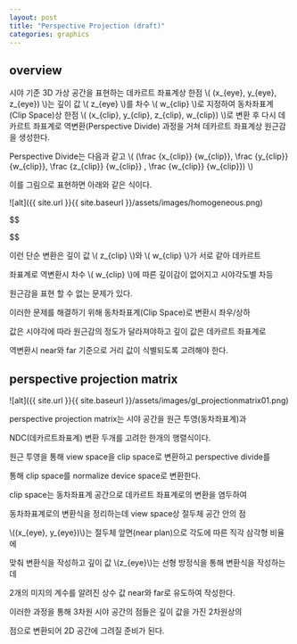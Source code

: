 ```yaml
---
layout: post
title: "Perspective Projection (draft)"
categories: graphics
---
```


## overview

시야 기준 3D 가상 공간을 표현하는 데카르트 좌표계상 한점 \\( (x_{eye}, y_{eye}, z_{eye}) \\)는 깊이 값 \\( z_{eye} \\)를 차수 \\( w_{clip} \\)로 지정하여 동차좌표계(Clip Space)상 한점 \\( (x_{clip}, y_{clip}, z_{clip}, w_{clip}) \\)로 변환 후 다시 데카르트 좌표계로 역변환(Perspective Divide) 과정을 거쳐 데카르트 좌표계상 원근감을 생성한다.

Perspective Divide는 다음과 같고 \\(
(\frac {x_{clip}} {w_{clip}}, \frac {y_{clip}} {w_{clip}}, \frac {z_{clip}} {w_{clip}} , \frac {w_{clip}} {w_{clip}}) 
  \\)

이를 그림으로 표현하면 아래와 같은 식이다.

![alt]({{ site.url }}{{ site.baseurl }}/assets/images/homogeneous.png)

$$

$$



이런 단순 변환은 깊이 값 \\( z_{clip} \\)와 \\( w_{clip} \\)가 서로 같아 데카르트 

좌표계로 역변환시 차수 \\( w_{clip} \\)에 따른 깊이감이 없어지고 시야각도별 차등 

원근감을 표현 할 수 없는 문제가 있다.

이러한 문제를 해결하기 위해 동차좌표계(Clip Space)로 변환시 좌우/상하 

값은 시야각에 따라 원근감의 정도가 달라져야하고 깊이 값은 데카르트 좌표계로

역변환시 near와 far 기준으로 거리 값이 식별되도록 고려해야 한다.

## perspective projection matrix

![alt]({{ site.url }}{{ site.baseurl }}/assets/images/gl_projectionmatrix01.png)

perspective projection matrix는 시야 공간을 원근 투영(동차좌표계)과

NDC(데카르트좌표계) 변환 두개를 고려한 한개의 행렬식이다.

원근 투영을 통해 view space을 clip space로 변환하고 perspective divide를 

통해 clip space를 normalize device space로 변환한다.

clip space는 동차좌표계 공간으로 데카르트 좌표계로의 변환을 염두하여 

동차좌표계로의 변환식을 정리하는데 view space상 절두체 공간 안의 점

\\((x_{eye}, y_{eye})\\)는 절두체 앞면(near plan)으로 각도에 따른 직각 삼각형 비율에

맞춰 변환식을 작성하고 깊이 값 \\(z_{eye}\\)는 선형 방정식을 통해 변환식을 작성하는데

2개의 미지의 계수를 알려진 상수 값 near와 far로 유도하여 작성한다.

이러한 과정을 통해 3차원 시야 공간의 점들은 깊이 값을 가진 2차원상의

점으로 변환되어 2D 공간에 그려질 준비가 된다.











